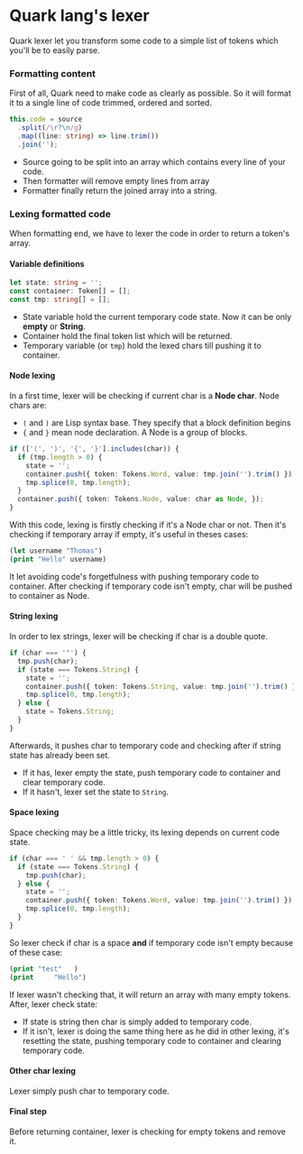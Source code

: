 # Quark lang's lexer
Quark lexer let you transform some code to a simple list of tokens which you'll be to easily parse.

### Formatting content
First of all, Quark need to make code as clearly as possible. So it will format it to a single line of code trimmed, ordered and sorted.

```ts
this.code = source
  .split(/\r?\n/g)
  .map((line: string) => line.trim())
  .join('');
```

- Source going to be split into an array which contains every line of your code.
- Then formatter will remove empty lines from array
- Formatter finally return the joined array into a string.

### Lexing formatted code
When formatting end, we have to lexer the code in order to return a token's array.

#### Variable definitions
```ts
let state: string = '';
const container: Token[] = [];
const tmp: string[] = [];
```

- State variable hold the current temporary code state. Now it can be only **empty** or **String**.
- Container hold the final token list which will be returned.
- Temporary variable (or `tmp`) hold the lexed chars till pushing it to container.

#### Node lexing
In a first time, lexer will be checking if current char is a **Node char**. Node chars are:
- `(` and `)` are Lisp syntax base. They specify that a block definition begins
-  `{` and `}` mean node declaration. A Node is a group of blocks.

```ts
if (['(', ')', '{', '}'].includes(char)) {
  if (tmp.length > 0) {
    state = '';
    container.push({ token: Tokens.Word, value: tmp.join('').trim() });
    tmp.splice(0, tmp.length);
  }
  container.push({ token: Tokens.Node, value: char as Node, });
} 
```

With this code, lexing is firstly checking if it's a Node char or not. Then it's checking if temporary array if empty, it's useful in theses cases:

```lisp
(let username "Thomas")
(print "Hello" username)
```

It let avoiding code's forgetfulness with pushing temporary code to container.
After checking if temporary code isn't empty, char will be pushed to container as Node.

#### String lexing
In order to lex strings, lexer will be checking if char is a double quote.

```ts
if (char === '"') {
  tmp.push(char);
  if (state === Tokens.String) {
    state = '';
    container.push({ token: Tokens.String, value: tmp.join('').trim() });
    tmp.splice(0, tmp.length);
  } else {
    state = Tokens.String;
  }
} 
```

Afterwards, it pushes char to temporary code and checking after if string state has already been set.
- If it has, lexer empty the state, push temporary code to container and clear temporary code.
- If it hasn't, lexer set the state to `String`.

#### Space lexing
Space checking may be a little tricky, its lexing depends on current code state.
```ts
if (char === ' ' && tmp.length > 0) {
  if (state === Tokens.String) {
    tmp.push(char);
  } else {
    state = '';
    container.push({ token: Tokens.Word, value: tmp.join('').trim() });
    tmp.splice(0, tmp.length);
  }
}
```

So lexer check if char is a space **and** if temporary code isn't empty because of these case:
```lisp
(print "test"   )
(print     "Hello")
```

If lexer wasn't checking that, it will return an array with many empty tokens.
After, lexer check state:
- If state is string then char is simply added to temporary code.
- If it isn't, lexer is doing the same thing here as he did in other lexing, it's resetting the state, pushing temporary code to container and clearing temporary code.

#### Other char lexing
Lexer simply push char to temporary code.

#### Final step
Before returning container, lexer is checking for empty tokens and remove it.
